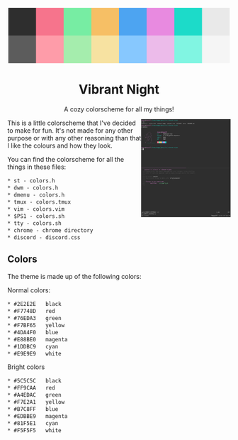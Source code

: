 <p align="center"><img alt="screenshot" src="https://github.com/depsterr/vibrant-night/blob/master/misc/colors.jpg?raw=true" width="500px"></p>
<h1 align="center">Vibrant Night</h1>
<p align="center">A cozy colorscheme for all my things!</p>

<img src="https://github.com/depsterr/vibrant-night/blob/master/misc/scrot.png?raw=true" width="40%" align="right">

This is a little colorscheme that I've decided to make for fun. It's not made for any other purpose or with any other reasoning than that I like the colours and how they look.

You can find the colorscheme for all the things in these files:

	* st - colors.h
	* dwm - colors.h
	* dmenu - colors.h
	* tmux - colors.tmux
	* vim - colors.vim
	* $PS1 - colors.sh
	* tty - colors.sh
	* chrome - chrome directory
	* discord - discord.css

Colors
------

The theme is made up of the following colors:

Normal colors:

	* #2E2E2E	black
	* #F7748D	red
	* #76EDA3	green
	* #F7BF65	yellow
	* #4DA4F0	blue
	* #E88BE0	magenta
	* #1DDBC9	cyan
	* #E9E9E9	white

Bright colors

	* #5C5C5C	black
	* #FF9CAA	red
	* #A4EDAC	green
	* #F7E2A1	yellow
	* #B7C8FF	blue
	* #EDBBE9	magenta
	* #81F5E1	cyan
	* #F5F5F5	white
